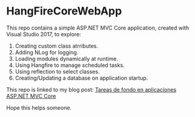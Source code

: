 # HangFireCoreWebApp

This repo contains a simple ASP.NET MVC Core application, created with Visual Studio 2017, to explore:

1. Creating custom class atrributes.
2. Adding NLog for logging.
3. Loading modules dynamically at runtime.
4. Using Hangfire to manage scheduled tasks.
5. Using reflection to select classes.
6. Creating/Updating a database on application startup.

This repo is linked to my blog post: [Tareas de fondo en aplicaciones ASP.NET MVC Core](http://www.coderepo.blog/posts/tareas-fondo-aplicaciones-asp-net-mvc-core/)

Hope this helps someone.

